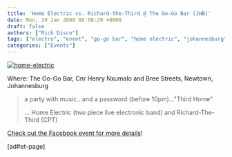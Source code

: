 ```yaml
---
title: 'Home Electric vs. Richard-the-Third @ The Go-Go Bar (JHB)'
date: Mon, 19 Jan 2009 08:58:29 +0000
draft: false
authors: ["Rick Disco"]
tags: ["electro", "event", "go-go bar", "home electric", "johannesburg", "party", "richard the third", "south africa"]
categories: ["Events"]
---
```


[![home-electric](/wp-content/uploads/2009/01/home-electric.jpg "home-electric")](/wp-content/uploads/2009/01/home-electric.jpg)

Where: The Go-Go Bar, Cnr Henry Nxumalo and Bree Streets, Newtown, Johannesburg

> a party with music...and a password (before 10pm)..."Third Home"
>
> ... Home Electric (two piece live electronic band) and Richard-The-Third (CPT)

[Check out the Facebook event for more details](http://www.new.facebook.com/event.php?eid=45624528908 "Facebook Event")!

\[ad#et-page\]